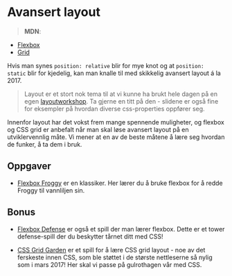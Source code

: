 # Avansert layout

> **MDN**:

-   [Flexbox](https://developer.mozilla.org/en-US/docs/Web/CSS/CSS_Flexible_Box_Layout)
-   [Grid](https://developer.mozilla.org/en-US/docs/Web/CSS/CSS_Grid_Layout)

Hvis man synes `position: relative` blir for mye knot og at `position: static` blir for kjedelig, kan man knalle til med skikkelig avansert layout á la 2017.

> Layout er et stort nok tema til at vi kunne ha brukt hele dagen på en egen [layoutworkshop](https://github.com/kentandersen/layout-workshop). Ta gjerne en titt på den - slidene er også fine for eksempler på hvordan diverse css-properties oppfører seg.

Innenfor layout har det vokst frem mange spennende muligheter, og flexbox og CSS grid er anbefalt når man skal løse avansert layout på en utviklervennlig måte. Vi mener at en av de beste måtene å lære seg hvordan de funker, å ta dem i bruk.

## Oppgaver

-   [Flexbox Froggy](http://flexboxfroggy.com/) er en klassiker. Her lærer du å bruke flexbox for å redde Froggy til vannliljen sin.

## Bonus

-   [Flexbox Defense](http://www.flexboxdefense.com/) er også et spill der man lærer flexbox. Dette er et tower defense-spill der du beskytter tårnet ditt med CSS!

-   [CSS Grid Garden](http://cssgridgarden.com/) er et spill for å lære CSS grid layout - noe av det ferskeste innen CSS, som ble støttet i de største nettleserne så nylig som i mars 2017! Her skal vi passe på gulrothagen vår med CSS.
